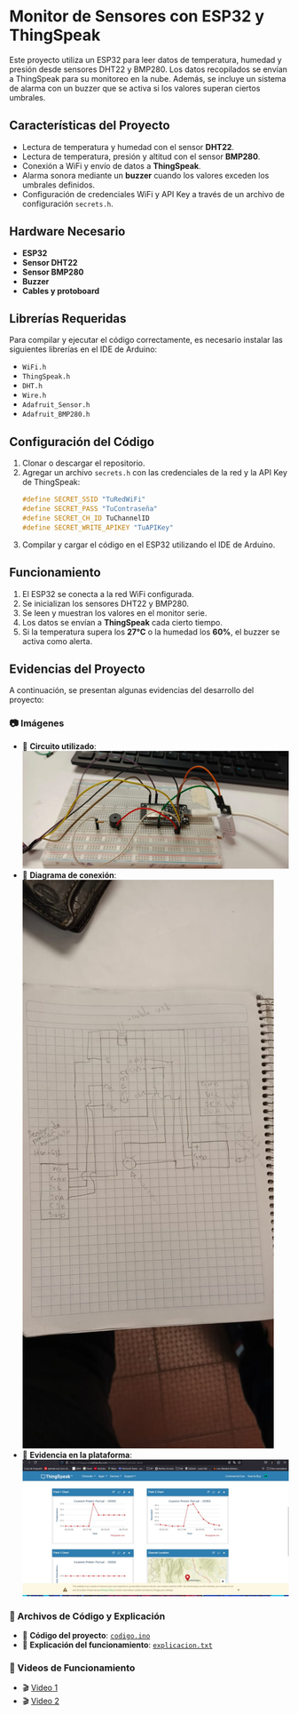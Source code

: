 # Monitor de Sensores con ESP32 y ThingSpeak
Este proyecto utiliza un ESP32 para leer datos de temperatura, humedad y presión desde sensores DHT22 y BMP280. Los datos recopilados se envían a ThingSpeak para su monitoreo en la nube. Además, se incluye un sistema de alarma con un buzzer que se activa si los valores superan ciertos umbrales.

## Características del Proyecto
- Lectura de temperatura y humedad con el sensor **DHT22**.
- Lectura de temperatura, presión y altitud con el sensor **BMP280**.
- Conexión a WiFi y envío de datos a **ThingSpeak**.
- Alarma sonora mediante un **buzzer** cuando los valores exceden los umbrales definidos.
- Configuración de credenciales WiFi y API Key a través de un archivo de configuración `secrets.h`.

## Hardware Necesario
- **ESP32**
- **Sensor DHT22**
- **Sensor BMP280**
- **Buzzer**
- **Cables y protoboard**

## Librerías Requeridas
Para compilar y ejecutar el código correctamente, es necesario instalar las siguientes librerías en el IDE de Arduino:

- `WiFi.h`
- `ThingSpeak.h`
- `DHT.h`
- `Wire.h`
- `Adafruit_Sensor.h`
- `Adafruit_BMP280.h`

## Configuración del Código
1. Clonar o descargar el repositorio.
2. Agregar un archivo `secrets.h` con las credenciales de la red y la API Key de ThingSpeak:
   ```cpp
   #define SECRET_SSID "TuRedWiFi"
   #define SECRET_PASS "TuContraseña"
   #define SECRET_CH_ID TuChannelID
   #define SECRET_WRITE_APIKEY "TuAPIKey"
   ```
3. Compilar y cargar el código en el ESP32 utilizando el IDE de Arduino.

## Funcionamiento
1. El ESP32 se conecta a la red WiFi configurada.
2. Se inicializan los sensores DHT22 y BMP280.
3. Se leen y muestran los valores en el monitor serie.
4. Los datos se envían a **ThingSpeak** cada cierto tiempo.
5. Si la temperatura supera los **27°C** o la humedad los **60%**, el buzzer se activa como alerta.

## Evidencias del Proyecto
A continuación, se presentan algunas evidencias del desarrollo del proyecto:

### 📷 Imágenes
- 📌 **Circuito utilizado**:  
  ![Circuito](circuito.jpeg)
- 📌 **Diagrama de conexión**:  
  ![Diagrama de Conexión](diagramaConexion.jpeg)
- 📌 **Evidencia en la plataforma**:  
  ![Evidencia en la Página](evidenciaEnLaPagina.jpeg)

### 📄 Archivos de Código y Explicación
- 🔹 **Código del proyecto**: [`codigo.ino`](codigo.ino)
- 🔹 **Explicación del funcionamiento**: [`explicacion.txt`](explicacion.txt)

### 🎥 Videos de Funcionamiento
- 🎬 [Video 1](video1.mp4)
- 🎬 [Video 2](video2.mp4)
